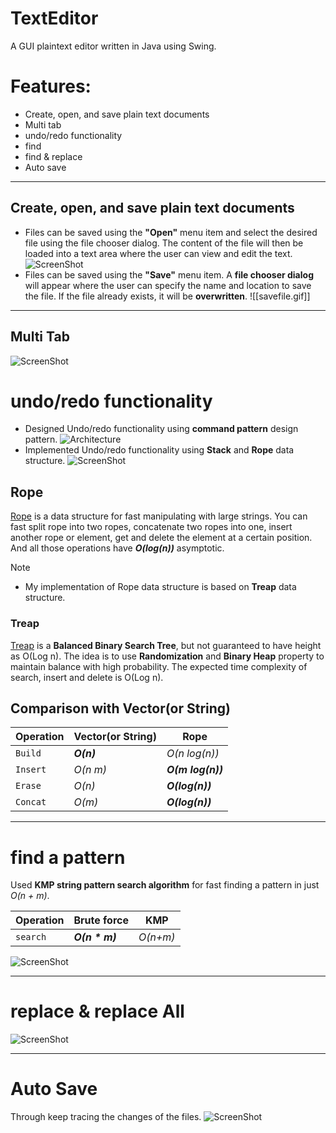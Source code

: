 # TextEditor
A GUI plaintext editor written in Java using Swing.
# Features:
- Create, open, and save plain text documents
- Multi tab 
- undo/redo functionality
- find
- find & replace
- Auto save
***
## Create, open, and save plain text documents
- Files can be saved using the **"Open"** menu item and select the desired file using the file chooser dialog. The content of the file will then be loaded into a text area where the user can view and edit the text.
	![ScreenShot](ScreenShots/openfile.gif)
-  Files can be saved using the **"Save"** menu item. A **file chooser dialog** will appear where the user can specify the name and location to save the file. If the file already exists, it will be **overwritten**. ![[savefile.gif]]
***
## Multi Tab 
 ![ScreenShot](ScreenShots/multitab.gif)
# undo/redo functionality
- Designed Undo/redo functionality using **command pattern** design pattern.
![Architecture](ScreenShots/command_pattern.png)
- Implemented Undo/redo functionality using **Stack** and **Rope** data structure.
![ScreenShot](ScreenShots/undo.gif)

## Rope
[Rope](https://en.wikipedia.org/wiki/Rope_(data_structure)#:~:text=A%20rope%20is%20a%20type,leaves%20in%20its%20left%20subtree.) is a data structure for fast manipulating with large strings. You can fast split rope into two ropes, concatenate two ropes into one, insert another rope or element, get and delete the element at a certain position. And all those operations have ***O(log(n))*** asymptotic.  
> [!NOTE]
> - My implementation of Rope data structure is based on **Treap** data structure.
### Treap 
[Treap](https://en.wikipedia.org/wiki/Treap) is a **Balanced Binary Search Tree**, but not guaranteed to have height as O(Log n). The idea is to use **Randomization** and **Binary Heap** property to maintain balance with high probability. The expected time complexity of search, insert and delete is O(Log n).
## Comparison with Vector(or String)
| Operation | Vector(or String) | Rope |
| ---- | ---- | ---- |
| `Build` | ***O(n)*** | *O(n log(n))* |
| `Insert` | *O(n m)* | ***O(m log(n))*** |
| `Erase` | *O(n)* | ***O(log(n))*** |
| `Concat` | *O(m)* | ***O(log(n))*** |

***
# find a pattern 
 Used  **KMP string pattern search algorithm** for fast finding a pattern in just *O(n + m)*.

 | Operation | Brute force | KMP |
| ---- | ---- | ---- |
| `search` | ***O(n * m)*** | *O(n+m)* |

![ScreenShot](ScreenShots/find.gif)

***
# replace & replace All
![ScreenShot](ScreenShots/replace.gif)
***
# Auto Save
Through keep tracing the changes of the files.
![ScreenShot](ScreenShots/autoSave.gif)
